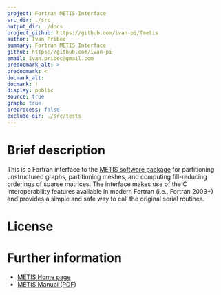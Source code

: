 ```yaml
---
project: Fortran METIS Interface
src_dir: ./src
output_dir: ./docs
project_github: https://github.com/ivan-pi/fmetis
author: Ivan Pribec
summary: Fortran METIS Interface
github: https://github.com/ivan-pi
email: ivan.pribec@gmail.com
predocmark_alt: >
predocmark: <
docmark_alt:
docmark: !
display: public
source: true
graph: true
preprocess: false
exclude_dir: ./src/tests
---
```


# Brief description

This is a Fortran interface to the [METIS software package](http://glaros.dtc.umn.edu/gkhome/metis/metis/overview) 
for partitioning unstructured graphs, partitioning meshes, and computing fill-reducing orderings
of sparse matrices. The interface makes use of the C interoperability features available in modern Fortran 
(i.e., Fortran 2003+) and provides a simple and safe way to call the original serial routines.

# License



# Further information

* [METIS Home page](http://glaros.dtc.umn.edu/gkhome/metis/metis/overview)
* [METIS Manual (PDF)](http://glaros.dtc.umn.edu/gkhome/fetch/sw/metis/manual.pdf)